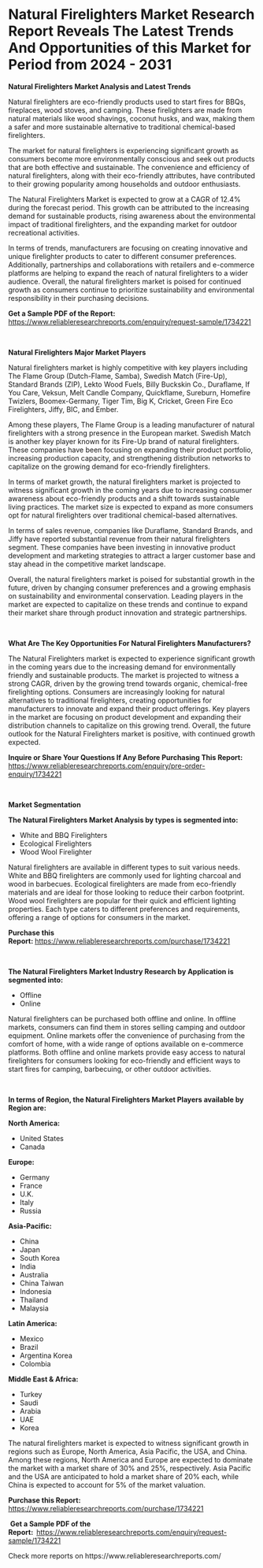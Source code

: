 <p><h1>Natural Firelighters Market Research Report Reveals The Latest Trends And Opportunities of this Market for Period from 2024 - 2031</h1></p><p><strong>Natural Firelighters Market Analysis and Latest Trends</strong></p>
<p><p>Natural firelighters are eco-friendly products used to start fires for BBQs, fireplaces, wood stoves, and camping. These firelighters are made from natural materials like wood shavings, coconut husks, and wax, making them a safer and more sustainable alternative to traditional chemical-based firelighters.</p><p>The market for natural firelighters is experiencing significant growth as consumers become more environmentally conscious and seek out products that are both effective and sustainable. The convenience and efficiency of natural firelighters, along with their eco-friendly attributes, have contributed to their growing popularity among households and outdoor enthusiasts.</p><p>The Natural Firelighters Market is expected to grow at a CAGR of 12.4% during the forecast period. This growth can be attributed to the increasing demand for sustainable products, rising awareness about the environmental impact of traditional firelighters, and the expanding market for outdoor recreational activities.</p><p>In terms of trends, manufacturers are focusing on creating innovative and unique firelighter products to cater to different consumer preferences. Additionally, partnerships and collaborations with retailers and e-commerce platforms are helping to expand the reach of natural firelighters to a wider audience. Overall, the natural firelighters market is poised for continued growth as consumers continue to prioritize sustainability and environmental responsibility in their purchasing decisions.</p></p>
<p><strong>Get a Sample PDF of the Report:&nbsp;</strong> <a href="https://www.reliableresearchreports.com/enquiry/request-sample/1734221">https://www.reliableresearchreports.com/enquiry/request-sample/1734221</a></p>
<p>&nbsp;</p>
<p><strong>Natural Firelighters Major Market Players</strong></p>
<p><p>Natural firelighters market is highly competitive with key players including The Flame Group (Dutch-Flame, Samba), Swedish Match (Fire-Up), Standard Brands (ZIP), Lekto Wood Fuels, Billy Buckskin Co., Duraflame, If You Care, Veksun, Melt Candle Company, Quickflame, Sureburn, Homefire Twizlers, Boomex-Germany, Tiger Tim, Big K, Cricket, Green Fire Eco Firelighters, Jiffy, BIC, and Ember.</p><p>Among these players, The Flame Group is a leading manufacturer of natural firelighters with a strong presence in the European market. Swedish Match is another key player known for its Fire-Up brand of natural firelighters. These companies have been focusing on expanding their product portfolio, increasing production capacity, and strengthening distribution networks to capitalize on the growing demand for eco-friendly firelighters.</p><p>In terms of market growth, the natural firelighters market is projected to witness significant growth in the coming years due to increasing consumer awareness about eco-friendly products and a shift towards sustainable living practices. The market size is expected to expand as more consumers opt for natural firelighters over traditional chemical-based alternatives.</p><p>In terms of sales revenue, companies like Duraflame, Standard Brands, and Jiffy have reported substantial revenue from their natural firelighters segment. These companies have been investing in innovative product development and marketing strategies to attract a larger customer base and stay ahead in the competitive market landscape.</p><p>Overall, the natural firelighters market is poised for substantial growth in the future, driven by changing consumer preferences and a growing emphasis on sustainability and environmental conservation. Leading players in the market are expected to capitalize on these trends and continue to expand their market share through product innovation and strategic partnerships.</p></p>
<p>&nbsp;</p>
<p><strong>What Are The Key Opportunities For Natural Firelighters Manufacturers?</strong></p>
<p><p>The Natural Firelighters market is expected to experience significant growth in the coming years due to the increasing demand for environmentally friendly and sustainable products. The market is projected to witness a strong CAGR, driven by the growing trend towards organic, chemical-free firelighting options. Consumers are increasingly looking for natural alternatives to traditional firelighters, creating opportunities for manufacturers to innovate and expand their product offerings. Key players in the market are focusing on product development and expanding their distribution channels to capitalize on this growing trend. Overall, the future outlook for the Natural Firelighters market is positive, with continued growth expected.</p></p>
<p><strong>Inquire or Share Your Questions If Any Before Purchasing This Report:</strong> <a href="https://www.reliableresearchreports.com/enquiry/pre-order-enquiry/1734221">https://www.reliableresearchreports.com/enquiry/pre-order-enquiry/1734221</a></p>
<p>&nbsp;</p>
<p><strong>Market Segmentation</strong></p>
<p><strong>The Natural Firelighters Market Analysis by types is segmented into:</strong></p>
<p><ul><li>White and BBQ Firelighters</li><li>Ecological Firelighters</li><li>Wood Wool Firelighter</li></ul></p>
<p><p>Natural firelighters are available in different types to suit various needs. White and BBQ firelighters are commonly used for lighting charcoal and wood in barbecues. Ecological firelighters are made from eco-friendly materials and are ideal for those looking to reduce their carbon footprint. Wood wool firelighters are popular for their quick and efficient lighting properties. Each type caters to different preferences and requirements, offering a range of options for consumers in the market.</p></p>
<p><strong>Purchase this Report:&nbsp;</strong><a href="https://www.reliableresearchreports.com/purchase/1734221">https://www.reliableresearchreports.com/purchase/1734221</a></p>
<p>&nbsp;</p>
<p><strong>The Natural Firelighters Market Industry Research by Application is segmented into:</strong></p>
<p><ul><li>Offline</li><li>Online</li></ul></p>
<p><p>Natural firelighters can be purchased both offline and online. In offline markets, consumers can find them in stores selling camping and outdoor equipment. Online markets offer the convenience of purchasing from the comfort of home, with a wide range of options available on e-commerce platforms. Both offline and online markets provide easy access to natural firelighters for consumers looking for eco-friendly and efficient ways to start fires for camping, barbecuing, or other outdoor activities.</p></p>
<p>&nbsp;</p>
<p><strong>In terms of Region, the Natural Firelighters Market Players available by Region are:</strong></p>
<p>
    <p> <strong> North America: </strong>
        <ul>
            <li>United States</li>
            <li>Canada</li>
        </ul>
        </p> 
    <p> <strong> Europe: </strong>
        <ul>
            <li>Germany</li>
            <li>France</li>
            <li>U.K.</li>
            <li>Italy</li>
            <li>Russia</li>
        </ul>
        </p> 
    <p> <strong> Asia-Pacific: </strong>
        <ul>
            <li>China</li>
            <li>Japan</li>
            <li>South Korea</li>
            <li>India</li>
            <li>Australia</li>
            <li>China Taiwan</li>
            <li>Indonesia</li>
            <li>Thailand</li>
            <li>Malaysia</li>
        </ul>
        </p> 
    <p> <strong> Latin America: </strong>
        <ul>
            <li>Mexico</li>
            <li>Brazil</li>
            <li>Argentina Korea</li>
            <li>Colombia</li>
        </ul>
        </p> 
    <p> <strong> Middle East & Africa: </strong>
        <ul>
            <li>Turkey</li>
            <li>Saudi</li>
            <li>Arabia</li>
            <li>UAE</li>
            <li>Korea</li>
        </ul>
    </p>
    </p>
<p><p>The natural firelighters market is expected to witness significant growth in regions such as Europe, North America, Asia Pacific, the USA, and China. Among these regions, North America and Europe are expected to dominate the market with a market share of 30% and 25%, respectively. Asia Pacific and the USA are anticipated to hold a market share of 20% each, while China is expected to account for 5% of the market valuation.</p></p>
<p><strong>Purchase this Report: </strong><a href="https://www.reliableresearchreports.com/purchase/1734221">https://www.reliableresearchreports.com/purchase/1734221</a></p>
<p>&nbsp;<strong>Get a Sample PDF of the Report:&nbsp;&nbsp;</strong><a href="https://www.reliableresearchreports.com/enquiry/request-sample/1734221">https://www.reliableresearchreports.com/enquiry/request-sample/1734221</a></p>
<p><strong></strong></p>
<p>Check more reports on https://www.reliableresearchreports.com/</p>
